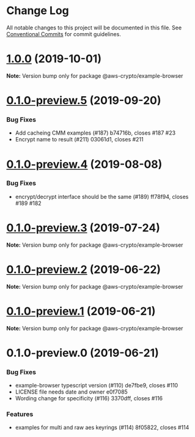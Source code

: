 # Change Log

All notable changes to this project will be documented in this file.
See [Conventional Commits](https://conventionalcommits.org) for commit guidelines.

# [1.0.0](/compare/@aws-crypto/example-browser@0.1.0-preview.5...@aws-crypto/example-browser@1.0.0) (2019-10-01)

**Note:** Version bump only for package @aws-crypto/example-browser





# [0.1.0-preview.5](/compare/@aws-crypto/example-browser@0.1.0-preview.4...@aws-crypto/example-browser@0.1.0-preview.5) (2019-09-20)


### Bug Fixes

* Add cacheing CMM examples (#187) b74716b, closes #187 #23
* Encrypt name to result (#211) 03061d1, closes #211





# [0.1.0-preview.4](/compare/@aws-crypto/example-browser@0.1.0-preview.3...@aws-crypto/example-browser@0.1.0-preview.4) (2019-08-08)


### Bug Fixes

* encrypt/decrypt interface should be the same (#189) ff78f94, closes #189 #182





# [0.1.0-preview.3](/compare/@aws-crypto/example-browser@0.1.0-preview.2...@aws-crypto/example-browser@0.1.0-preview.3) (2019-07-24)

**Note:** Version bump only for package @aws-crypto/example-browser





# [0.1.0-preview.2](/compare/@aws-crypto/example-browser@0.1.0-preview.1...@aws-crypto/example-browser@0.1.0-preview.2) (2019-06-22)

**Note:** Version bump only for package @aws-crypto/example-browser





# [0.1.0-preview.1](/compare/@aws-crypto/example-browser@0.1.0-preview.0...@aws-crypto/example-browser@0.1.0-preview.1) (2019-06-21)

**Note:** Version bump only for package @aws-crypto/example-browser





# 0.1.0-preview.0 (2019-06-21)


### Bug Fixes

* example-browser typescript version (#110) de7fbe9, closes #110
* LICENSE file needs date and owner e0f7085
* Wording change for specificity (#116) 3370dff, closes #116


### Features

* examples for multi and raw aes keyrings (#114) 8f05822, closes #114
